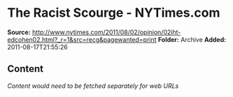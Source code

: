 # The Racist Scourge - NYTimes.com

**Source:** http://www.nytimes.com/2011/08/02/opinion/02iht-edcohen02.html?_r=1&src=recg&pagewanted=print
**Folder:** Archive
**Added:** 2011-08-17T21:55:26




## Content
*Content would need to be fetched separately for web URLs*
